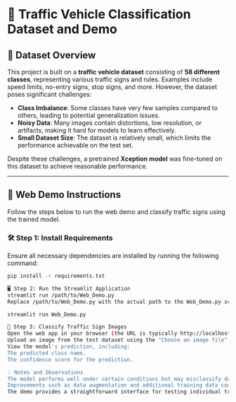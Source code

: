 
# 🚦 Traffic Vehicle Classification Dataset and Demo

## 📂 Dataset Overview

This project is built on a **traffic vehicle dataset** consisting of **58 different classes**, representing various traffic signs and rules. Examples include speed limits, no-entry signs, stop signs, and more. However, the dataset poses significant challenges:

- **Class Imbalance**: Some classes have very few samples compared to others, leading to potential generalization issues.
- **Noisy Data**: Many images contain distortions, low resolution, or artifacts, making it hard for models to learn effectively.
- **Small Dataset Size**: The dataset is relatively small, which limits the performance achievable on the test set.

Despite these challenges, a pretrained **Xception model** was fine-tuned on this dataset to achieve reasonable performance.

---

## 🚀 Web Demo Instructions

Follow the steps below to run the web demo and classify traffic signs using the trained model.

### 🛠️ Step 1: Install Requirements
Ensure all necessary dependencies are installed by running the following command:

```bash
pip install -r requirements.txt

🖥️ Step 2: Run the Streamlit Application
streamlit run /path/to/Web_Demo.py 
Replace /path/to/Web_Demo.py with the actual path to the Web_Demo.py script. 

streamlit run Web_Demo.py

📸 Step 3: Classify Traffic Sign Images
Open the web app in your browser (the URL is typically http://localhost:8501).
Upload an image from the test dataset using the "Choose an image file" button.
View the model's prediction, including:
The predicted class name.
The confidence score for the prediction.

💡 Notes and Observations
The model performs well under certain conditions but may misclassify due to the imbalanced and noisy dataset.
Improvements such as data augmentation and additional training data could enhance the model's accuracy.
The demo provides a straightforward interface for testing individual traffic sign images.